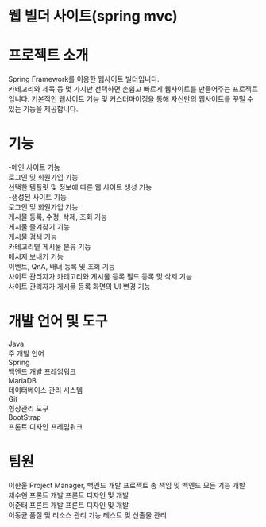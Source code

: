  # 웹 빌더 사이트(spring mvc)

# 프로젝트 소개
Spring Framework를 이용한 웹사이트 빌더입니다.   
카테고리와 제목 등 몇 가지만 선택하면 손쉽고 빠르게 웹사이트를 만들어주는 프로젝트입니다.
기본적인 웹사이트 기능 및 커스터마이징을 통해 자신만의 웹사이트를 꾸밀 수 있는 기능을 제공합니다.

# 기능      
-메인 사이트 기능   
로그인 및 회원가입 기능   
선택한 템플릿 및 정보에 따른 웹 사이트 생성 기능   
-생성된 사이트 기능   
로그인 및 회원가입 기능   
게시물 등록, 수정, 삭제, 조회 기능   
게시물 즐겨찾기 기능   
게시물 검색 기능   
카테고리별 게시물 분류 기능   
메시지 보내기 기능   
이벤트, QnA, 배너 등록 및 조회 기능   
사이트 관리자가 카테고리와 게시물 등록 필드 등록 및 삭제 기능   
사이트 관리자가 게시물 등록 화면의 UI 변경 기능   

# 개발 언어 및 도구   
Java   
주 개발 언어   
Spring   
백엔드 개발 프레임워크   
MariaDB   
데이터베이스 관리 시스템   
Git   
형상관리 도구   
BootStrap   
프론트 디자인 프레임워크   

# 팀원   
이한울 Project Manager, 백엔드 개발 프로젝트 총 책임 및 백엔드 모든 기능 개발   
채수현 프론트 개발 프론트 디자인 및 개발   
이준태 프론트 개발 프론트 디자인 및 개발   
이동균 품질 및 리소스 관리 기능 테스트 및 산출물 관리   
